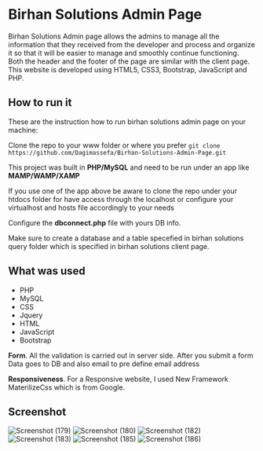 # Birhan Solutions Admin Page
Birhan Solutions Admin page allows the admins to manage all the information that they received from the developer and process and organize it so that it will be easier to manage and smoothly continue functioning. Both the header and the footer of the page are similar with the client page. This website is developed using HTML5, CSS3, Bootstrap, JavaScript and PHP.

## How to run it


These are the instruction how to run birhan solutions admin page on your machine:

Clone the repo to your www folder or where you prefer `git clone https://github.com/Dagimassefa/Birhan-Solutions-Admin-Page.git `

This project was built in **PHP/MySQL** and need to be run under an app like **MAMP/WAMP/XAMP** 

If you use one of the app above be aware to clone the repo under your htdocs folder for have access through the localhost or configure your virtualhost and hosts file accordingly to your needs

Configure the **dbconnect.php** file with yours DB info.

Make sure to create a database and a table specefied in birhan solutions query folder which is specified in birhan solutions client page.


## What was used

- PHP
- MySQL
- CSS
- Jquery 
- HTML
- JavaScript
- Bootstrap

**Form**. All the validation is carried out in server side.
After you submit a form Data goes to DB and also email to pre define email address

**Responsiveness**. For a Responsive website, I used New Framework MaterilizeCss which is from Google.

## Screenshot
![Screenshot (179)](https://user-images.githubusercontent.com/94830418/197356140-1393becd-958b-4914-ba0f-b86fab6c55f6.png)
![Screenshot (180)](https://user-images.githubusercontent.com/94830418/197356142-3e04e77d-0108-4629-8323-aa865bfe32a1.png)
![Screenshot (182)](https://user-images.githubusercontent.com/94830418/197356145-0cb6e02c-e7be-4b3a-b149-a420baf19fde.png)
![Screenshot (183)](https://user-images.githubusercontent.com/94830418/197356146-12c8ed9a-e740-4c7d-b3a1-a0c054d5d41e.png)
![Screenshot (185)](https://user-images.githubusercontent.com/94830418/197356147-04d686b8-59fc-41d2-b7d5-870ee6ef3fc7.png)
![Screenshot (186)](https://user-images.githubusercontent.com/94830418/197356149-775a0477-ac84-4487-ae8c-26e92e3e9892.png)

